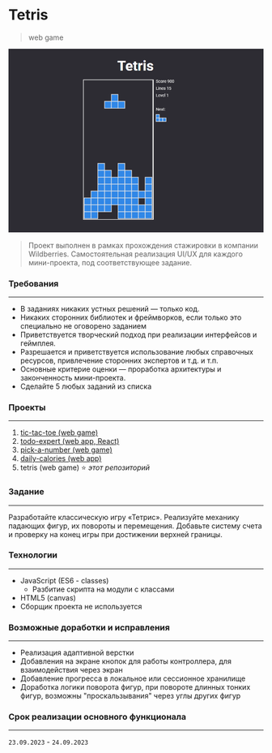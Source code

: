 # **Tetris**
> web game

![preview](https://github.com/romankrivopalov/tetris/blob/main/preview.png?raw=true)

> Проект выполнен в рамках прохождения стажировки в компании Wildberries. Самостоятельная реализация UI/UX для каждого мини-проекта, под соответствующее задание.

### **Требования**
***
* В заданиях никаких устных решений — только код.
* Никаких сторонних библиотек и фреймворков, если только это специально не оговорено заданием
* Приветствуется творческий подход при реализации интерфейсов и геймплея.
* Разрешается и приветствуется использование любых справочных ресурсов, привлечение сторонних экспертов и т.д. и т.п.
* Основные критерие оценки — проработка архитектуры и законченность мини-проекта.
* Сделайте 5 любых заданий из списка
 
### **Проекты**
***
1. [tic-tac-toe (web game)](https://github.com/romankrivopalov/tic-tac-toe)
2. [todo-expert (web app, React)](https://github.com/romankrivopalov/todo-expert)
1. [pick-a-number (web game)](https://github.com/romankrivopalov/pick-a-number)
1. [daily-calories (web app)](https://github.com/romankrivopalov/daily-calories)
1. tetris (web game) :star: *этот репозиторий*

### **Задание**
***
Разработайте классическую игру «Тетрис». Реализуйте механику падающих фигур, их повороты и перемещения. Добавьте систему счета и проверку на конец игры при достижении верхней границы.

### **Технологии**
***
* JavaScript (ES6 - classes)
  * Разбитие скрипта на модули с классами
* HTML5 (canvas)
* Сборщик проекта не используется

### **Возможные доработки и исправления**
***
* Реализация адаптивной верстки
* Добавления на экране кнопок для работы контроллера, для взаимодействия через экран
* Добавление прогресса в локальное или сессионное хранилище
* Доработка логики поворота фигур, при повороте длинных тонких фигур, возможны "проскальзывания" через углы других фигур

### **Срок реализации основного функционала**
***
`23.09.2023` - `24.09.2023`
